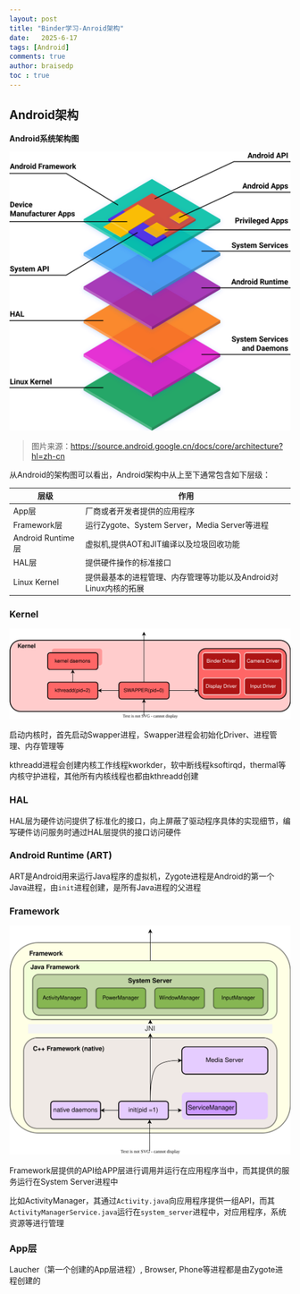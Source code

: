 ```yaml
---
layout: post
title: "Binder学习-Anroid架构"
date:   2025-6-17
tags: [Android]
comments: true
author: braisedp
toc : true
---
```


<!--more-->

## Android架构

**Android系统架构图**

![android arch](../images/2025-6-20-android_architecture/android-stack.svg)

> 图片来源：https://source.android.google.cn/docs/core/architecture?hl=zh-cn

从Android的架构图可以看出，Android架构中从上至下通常包含如下层级：

|层级 | 作用|
|--|--|
|App层|厂商或者开发者提供的应用程序|
|Framework层| 运行Zygote、System Server，Media Server等进程|
|Android Runtime 层|虚拟机,提供AOT和JIT编译以及垃圾回收功能|
|HAL层|提供硬件操作的标准接口|
|Linux Kernel|提供最基本的进程管理、内存管理等功能以及Android对Linux内核的拓展|

### Kernel

![kernel](../images/2025-6-20-android_architecture/Kernel.svg)

启动内核时，首先启动Swapper进程，Swapper进程会初始化Driver、进程管理、内存管理等

kthreadd进程会创建内核工作线程kworkder，软中断线程ksoftirqd，thermal等内核守护进程，其他所有内核线程也都由kthreadd创建

### HAL

HAL层为硬件访问提供了标准化的接口，向上屏蔽了驱动程序具体的实现细节，编写硬件访问服务时通过HAL层提供的接口访问硬件

### Android Runtime (ART)

ART是Android用来运行Java程序的虚拟机，Zygote进程是Android的第一个Java进程，由`init`进程创建，是所有Java进程的父进程

### Framework

![framework](../images/2025-6-20-android_architecture/Framework.svg)

Framework层提供的API给APP层进行调用并运行在应用程序当中，而其提供的服务运行在System Server进程中

比如ActivityManager，其通过`Activity.java`向应用程序提供一组API，而其`ActivityManagerService.java`运行在`system_server`进程中，对应用程序，系统资源等进行管理

### App层

Laucher（第一个创建的App层进程）, Browser, Phone等进程都是由Zygote进程创建的

